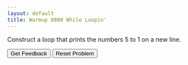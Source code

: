 ```yaml
---
layout: default
title: Warmup 0800 While Loopin'
---
```



<p> Construct a loop that prints the numbers 5 to 1 on a new line. </p>

<div id="sortableTrash" class="sortable-code"></div> 
<div id="sortable" class="sortable-code"></div> 
<div style="clear:both;"></div> 
<p> 
    <input id="feedbackLink" value="Get Feedback" type="button" /> 
    <input id="newInstanceLink" value="Reset Problem" type="button" /> 
</p> 
<script type="text/javascript"> 
(function(){
  var initial = "int i = 5;\n" +
    "while(i &gt; 0){\n" +
    "  System.out.println(i);\n" +
    "  i--;\n" +
    "}\n" +
    "while(i &gt; 1){ #distractor\n" +
    "for(int i = 0; i &lt;= 5){ #distractor\n" +
    "i++; #distractor";
  var parsonsPuzzle = new ParsonsWidget({
    "sortableId": "sortable",
    "max_wrong_lines": 10,
    "grader": ParsonsWidget._graders.LineBasedGrader,
    "exec_limit": 2500,
    "can_indent": true,
    "x_indent": 50,
    "lang": "en",
    "show_feedback": true,
    "trashId": "sortableTrash"
  });
  parsonsPuzzle.init(initial);
  parsonsPuzzle.shuffleLines();
  $("#newInstanceLink").click(function(event){ 
      event.preventDefault(); 
      parsonsPuzzle.shuffleLines(); 
  }); 
  $("#feedbackLink").click(function(event){ 
      event.preventDefault(); 
      parsonsPuzzle.getFeedback(); 
  }); 
})(); 
</script>
